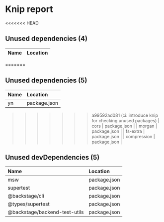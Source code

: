 # Knip report

<<<<<<< HEAD
## Unused dependencies (4)

| Name        | Location     |
|:------------|:-------------|
=======
## Unused dependencies (5)

| Name        | Location     |
|:------------|:-------------|
| yn          | package.json |
>>>>>>> a99592ad081 (ci: introduce knip for checking unused packages)
| cors        | package.json |
| morgan      | package.json |
| fs-extra    | package.json |
| compression | package.json |

## Unused devDependencies (5)

| Name                          | Location     |
|:------------------------------|:-------------|
| msw                           | package.json |
| supertest                     | package.json |
| @backstage/cli                | package.json |
| @types/supertest              | package.json |
| @backstage/backend-test-utils | package.json |

